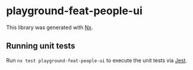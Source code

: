 # playground-feat-people-ui

This library was generated with [Nx](https://nx.dev).

## Running unit tests

Run `nx test playground-feat-people-ui` to execute the unit tests via [Jest](https://jestjs.io).
